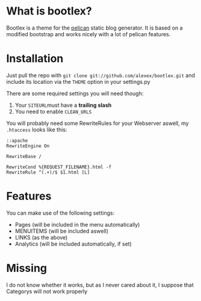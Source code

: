 # What is bootlex?

Bootlex is a theme for the [pelican](https://github.com/ametaireau/pelican) static blog generator.
It is based on a modified bootstrap and works nicely with a lot of pelican features.

# Installation

Just pull the repo with `git clone git://github.com/alexex/bootlex.git` and include its location via the `THEME` option in your settings.py

There are some required settings you will need though:

1. Your `SITEURL`must have a **trailing slash**
2. You need to enable `CLEAN_URLS`

You will probably need some RewriteRules for your Webserver aswell, my `.htaccess` looks like this:

	::apache
	RewriteEngine On
	
	RewriteBase /

	RewriteCond %{REQUEST_FILENAME}.html -f
	RewriteRule ^(.+)/$ $1.html [L]
	
# Features

You can make use of the following settings:

* Pages (will be included in the menu automatically)
* MENUITEMS (will be included aswell)
* LINKS (as the above)
* Analytics (will be included automatically, if set)

# Missing

I do not know whether it works, but as I never cared about it, I suppose that Categorys will not work properly
